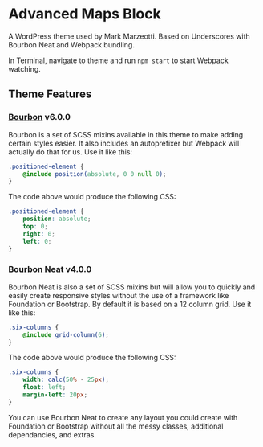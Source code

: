 # Advanced Maps Block

A WordPress theme used by Mark Marzeotti. Based on Underscores with Bourbon Neat and Webpack bundling.

In Terminal, navigate to theme and run `npm start` to start Webpack watching.

## Theme Features

### [Bourbon](https://www.bourbon.io/docs/6.0.0/) v6.0.0

Bourbon is a set of SCSS mixins available in this theme to make adding certain styles easier. It also includes an autoprefixer but Webpack will actually do that for us. Use it like this:

```scss
.positioned-element {
    @include position(absolute, 0 0 null 0);
}
```

The code above would produce the following CSS:

```css
.positioned-element {
    position: absolute;
    top: 0;
    right: 0;
    left: 0;
}
```

### [Bourbon Neat](https://neat.bourbon.io/docs/4.0.0/) v4.0.0

Bourbon Neat is also a set of SCSS mixins but will allow you to quickly and easily create responsive styles without the use of a framework like Foundation or Bootstrap. By default it is based on a 12 column grid. Use it like this:

```scss
.six-columns {
    @include grid-column(6);
}
```

The code above would produce the following CSS:

```css
.six-columns {
    width: calc(50% - 25px);
    float: left;
    margin-left: 20px;
}
```

You can use Bourbon Neat to create any layout you could create with Foundation or Bootstrap without all the messy classes, additional dependancies, and extras.
